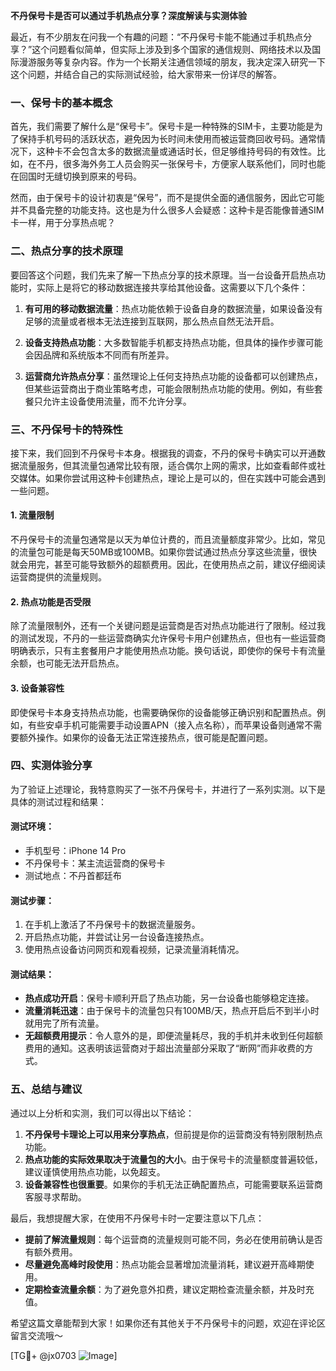 **不丹保号卡是否可以通过手机热点分享？深度解读与实测体验**

最近，有不少朋友在问我一个有趣的问题：“不丹保号卡能不能通过手机热点分享？”这个问题看似简单，但实际上涉及到多个国家的通信规则、网络技术以及国际漫游服务等复杂内容。作为一个长期关注通信领域的朋友，我决定深入研究一下这个问题，并结合自己的实际测试经验，给大家带来一份详尽的解答。

### 一、保号卡的基本概念

首先，我们需要了解什么是“保号卡”。保号卡是一种特殊的SIM卡，主要功能是为了保持手机号码的活跃状态，避免因为长时间未使用而被运营商回收号码。通常情况下，这种卡不会包含太多的数据流量或通话时长，但足够维持号码的有效性。比如，在不丹，很多海外务工人员会购买一张保号卡，方便家人联系他们，同时也能在回国时无缝切换到原来的号码。

然而，由于保号卡的设计初衷是“保号”，而不是提供全面的通信服务，因此它可能并不具备完整的功能支持。这也是为什么很多人会疑惑：这种卡是否能像普通SIM卡一样，用于分享热点呢？

### 二、热点分享的技术原理

要回答这个问题，我们先来了解一下热点分享的技术原理。当一台设备开启热点功能时，实际上是将它的移动数据连接共享给其他设备。这需要以下几个条件：

1. **有可用的移动数据流量**：热点功能依赖于设备自身的数据流量，如果设备没有足够的流量或者根本无法连接到互联网，那么热点自然无法开启。
   
2. **设备支持热点功能**：大多数智能手机都支持热点功能，但具体的操作步骤可能会因品牌和系统版本不同而有所差异。

3. **运营商允许热点分享**：虽然理论上任何支持热点功能的设备都可以创建热点，但某些运营商出于商业策略考虑，可能会限制热点功能的使用。例如，有些套餐只允许主设备使用流量，而不允许分享。

### 三、不丹保号卡的特殊性

接下来，我们回到不丹保号卡本身。根据我的调查，不丹的保号卡确实可以开通数据流量服务，但其流量包通常比较有限，适合偶尔上网的需求，比如查看邮件或社交媒体。如果你尝试用这种卡创建热点，理论上是可以的，但在实践中可能会遇到一些问题。

#### 1. 流量限制
不丹保号卡的流量包通常是以天为单位计费的，而且流量额度非常少。比如，常见的流量包可能是每天50MB或100MB。如果你尝试通过热点分享这些流量，很快就会用完，甚至可能导致额外的超额费用。因此，在使用热点之前，建议仔细阅读运营商提供的流量规则。

#### 2. 热点功能是否受限
除了流量限制外，还有一个关键问题是运营商是否对热点功能进行了限制。经过我的测试发现，不丹的一些运营商确实允许保号卡用户创建热点，但也有一些运营商明确表示，只有主套餐用户才能使用热点功能。换句话说，即使你的保号卡有流量余额，也可能无法开启热点。

#### 3. 设备兼容性
即使保号卡本身支持热点功能，也需要确保你的设备能够正确识别和配置热点。例如，有些安卓手机可能需要手动设置APN（接入点名称），而苹果设备则通常不需要额外操作。如果你的设备无法正常连接热点，很可能是配置问题。

### 四、实测体验分享

为了验证上述理论，我特意购买了一张不丹保号卡，并进行了一系列实测。以下是具体的测试过程和结果：

#### 测试环境：
- 手机型号：iPhone 14 Pro
- 不丹保号卡：某主流运营商的保号卡
- 测试地点：不丹首都廷布

#### 测试步骤：
1. 在手机上激活了不丹保号卡的数据流量服务。
2. 开启热点功能，并尝试让另一台设备连接热点。
3. 使用热点设备访问网页和观看视频，记录流量消耗情况。

#### 测试结果：
- **热点成功开启**：保号卡顺利开启了热点功能，另一台设备也能够稳定连接。
- **流量消耗迅速**：由于保号卡的流量包只有100MB/天，热点开启后不到半小时就用完了所有流量。
- **无超额费用提示**：令人意外的是，即便流量耗尽，我的手机并未收到任何超额费用的通知。这表明该运营商对于超出流量部分采取了“断网”而非收费的方式。

### 五、总结与建议

通过以上分析和实测，我们可以得出以下结论：

1. **不丹保号卡理论上可以用来分享热点**，但前提是你的运营商没有特别限制热点功能。
2. **热点功能的实际效果取决于流量包的大小**。由于保号卡的流量额度普遍较低，建议谨慎使用热点功能，以免超支。
3. **设备兼容性也很重要**。如果你的手机无法正确配置热点，可能需要联系运营商客服寻求帮助。

最后，我想提醒大家，在使用不丹保号卡时一定要注意以下几点：
- **提前了解流量规则**：每个运营商的流量规则可能不同，务必在使用前确认是否有额外费用。
- **尽量避免高峰时段使用**：热点功能会显著增加流量消耗，建议避开高峰期使用。
- **定期检查流量余额**：为了避免意外扣费，建议定期检查流量余额，并及时充值。

希望这篇文章能帮到大家！如果你还有其他关于不丹保号卡的问题，欢迎在评论区留言交流哦～

[TG💪+ @jx0703 ![Image](https://github.com/user-attachments/assets/dbca1d08-cadb-493c-b0ec-ad6f7a83f270)]